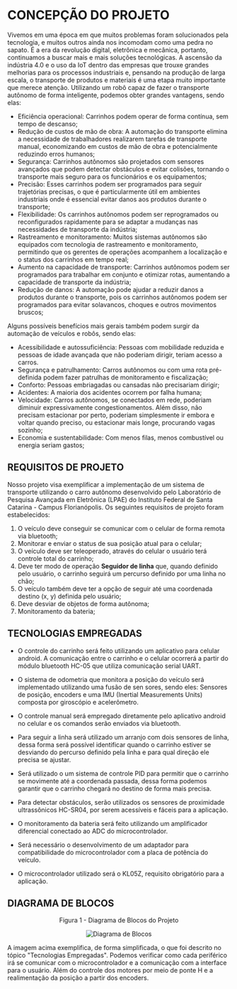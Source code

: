 # CONCEPÇÃO DO PROJETO

Vivemos em uma época em que muitos problemas foram solucionados pela tecnologia, e muitos outros ainda nos incomodam como uma pedra no sapato. É a era da revolução digital, eletrônica e mecânica, portanto, continuamos a buscar mais e mais soluções tecnológicas. A ascensão da indústria 4.0 e o uso da IoT dentro das empresas que trouxe grandes melhorias para os processos industriais e, pensando na produção de larga escala, o transporte de produtos e materiais é uma etapa muito importante que merece atenção. 
Utilizando um robô capaz de fazer o transporte autônomo de forma inteligente, podemos obter grandes vantagens, sendo elas:

* Eficiência operacional: Carrinhos podem operar de forma contínua, sem tempo de descanso;
* Redução de custos de mão de obra: A automação do transporte elimina a necessidade de trabalhadores realizarem tarefas de transporte manual, economizando em custos de mão de obra e potencialmente reduzindo erros humanos;
* Segurança: Carrinhos autônomos são projetados com sensores avançados que podem detectar obstáculos e evitar colisões, tornando o transporte mais seguro para os funcionários e  os equipamentos;
* Precisão: Esses carrinhos podem ser programados para seguir trajetórias precisas, o que é particularmente útil em ambientes industriais onde é essencial evitar danos aos produtos durante o transporte;
* Flexibilidade: Os carrinhos autônomos podem ser reprogramados ou reconfigurados rapidamente para se adaptar a mudanças nas necessidades de transporte da indústria;
* Rastreamento e monitoramento: Muitos sistemas autônomos são equipados com tecnologia de rastreamento e monitoramento, permitindo que os gerentes de operações acompanhem a localização e o status dos carrinhos em tempo real;
* Aumento na capacidade de transporte: Carrinhos autônomos podem ser programados para trabalhar em conjunto e otimizar rotas, aumentando a capacidade de transporte da indústria;
* Redução de danos: A automação pode ajudar a reduzir danos a produtos durante o transporte, pois os carrinhos autônomos podem ser programados para evitar solavancos, choques e outros movimentos bruscos;

Alguns possíveis benefícios mais gerais também podem surgir da automação de veículos e robôs, sendo elas:

* Acessibilidade e autossuficiência: Pessoas com mobilidade reduzida e pessoas de idade avançada que não poderiam dirigir, teriam acesso a carros.
* Segurança e patrulhamento: Carros autônomos ou com uma rota pré-definida podem fazer patrulhas de monitoramento e fiscalização;
* Conforto: Pessoas embriagadas ou cansadas não precisariam dirigir;
* Acidentes: A maioria dos acidentes ocorrem por falha humana;
* Velocidade: Carros autônomos, se conectados em rede, poderiam diminuir expressivamente congestionamentos. Além disso, não precisam estacionar por perto, poderiam simplesmente ir embora e voltar quando preciso, ou estacionar mais longe, procurando vagas sozinho;
* Economia e sustentabilidade: Com menos filas, menos combustível ou energia seriam gastos;


## REQUISITOS DE PROJETO
Nosso projeto visa exemplificar a implementação de um sistema de transporte utilizando o carro autônomo desenvolvido pelo Laboratório de Pesquisa Avançada em Eletrônica (LPAE) do Instituto Federal de Santa Catarina - Campus Florianópolis. Os seguintes requisitos de projeto foram estabelecidos:

1. O veículo deve conseguir se comunicar com o celular de forma remota via bluetooth;
2. Monitorar e enviar o status de sua posição atual para o celular;
3. O veículo deve ser teleoperado, através do celular o usuário terá controle total do carrinho;
4. Deve ter modo de operação **Seguidor de linha** que, quando definido pelo usuário, o carrinho seguirá um percurso definido por uma linha no chão;
5. O veículo também deve ter a opção de seguir até uma coordenada destino (x, y) definida pelo usuário;
6. Deve desviar de objetos de forma autônoma;
7. Monitoramento da bateria;


## TECNOLOGIAS EMPREGADAS

* O controle do carrinho será feito utilizando um aplicativo para celular android. A comunicação entre o carrinho e o celular ocorrerá a partir do módulo bluetooth HC-05 que utiliza comunicação serial UART.

* O sistema de odometria que monitora a posição do veículo será implementado utilizando uma fusão de sen	sores, sendo eles: Sensores de posição, encoders e uma IMU (Inertial Measurements Units) composta por giroscópio e acelerômetro.
  
* O controle manual será empregado diretamente pelo aplicativo android no celular e os comandos serão enviados via bluetooth.

* Para seguir a linha será utilizado um arranjo com dois sensores de linha, dessa forma será possível identificar quando o carrinho estiver se desviando do percurso definido pela linha e para qual direção ele precisa se ajustar.

* Será utilizado o um sistema de controle PID para permitir que o carrinho se movimente até a coordenada passada, dessa forma podemos garantir que o carrinho chegará no destino de forma mais precisa.

* Para detectar obstáculos, serão utilizados os sensores de proximidade ultrassônicos HC-SR04, por serem acessíveis e fáceis para a aplicação.
  
* O monitoramento da bateria será feito utilizando um amplificador diferencial conectado ao ADC do microcontrolador. 

* Será necessário o desenvolvimento de um adaptador para compatibilidade do microcontrolador com a placa de potência do veículo.

* O microcontrolador utilizado será o KL05Z, requisito obrigatório para a aplicação.

## DIAGRAMA DE BLOCOS
<p align=center> 
Figura 1 - Diagrama de Blocos do Projeto 
</p>

<div align="center">

![Diagrama de Blocos](https://github.com/ciceroed/MCC1_IFSC_2023_02/blob/main/Equipe_Robo_Roadsters/Diagrama%20de%20Blocos.jpg)

</div>

A imagem acima exemplifica, de forma simplificada, o que foi descrito no tópico "Tecnologias Empregadas". Podemos verificar como cada periférico irá se comunicar com o microcontrolador e a comunicação com a interface para o usuário. Além do controle dos motores por meio de ponte H e a realimentação da posição a partir dos encoders. 
